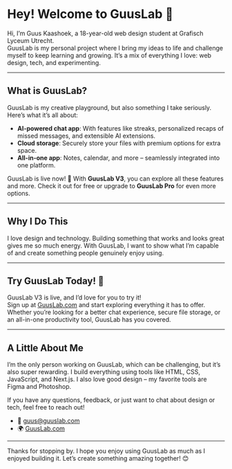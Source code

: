 # Hey! Welcome to GuusLab 👋

Hi, I’m Guus Kaashoek, a 18-year-old web design student at Grafisch Lyceum Utrecht.  
GuusLab is my personal project where I bring my ideas to life and challenge myself to keep learning and growing. It’s a mix of everything I love: web design, tech, and experimenting.

---

## What is GuusLab?

GuusLab is my creative playground, but also something I take seriously. Here’s what it’s all about:
- **AI-powered chat app**: With features like streaks, personalized recaps of missed messages, and extensible AI extensions.
- **Cloud storage**: Securely store your files with premium options for extra space.
- **All-in-one app**: Notes, calendar, and more – seamlessly integrated into one platform.

GuusLab is live now! 🎉 With **GuusLab V3**, you can explore all these features and more. Check it out for free or upgrade to **GuusLab Pro** for even more options.

---

## Why I Do This

I love design and technology. Building something that works and looks great gives me so much energy. With GuusLab, I want to show what I’m capable of and create something people genuinely enjoy using.

---

## Try GuusLab Today! 🚀

GuusLab V3 is live, and I’d love for you to try it!  
Sign up at [GuusLab.com](https://guuslab.com) and start exploring everything it has to offer. Whether you’re looking for a better chat experience, secure file storage, or an all-in-one productivity tool, GuusLab has you covered.

---

## A Little About Me

I’m the only person working on GuusLab, which can be challenging, but it’s also super rewarding. I build everything using tools like HTML, CSS, JavaScript, and Next.js. I also love good design – my favorite tools are Figma and Photoshop.

If you have any questions, feedback, or just want to chat about design or tech, feel free to reach out!  

- 📧 guus@guuslab.com  
- 🌍 [GuusLab.com](https://guuslab.com)

---

Thanks for stopping by. I hope you enjoy using GuusLab as much as I enjoyed building it. Let’s create something amazing together! 😊
